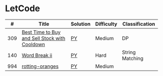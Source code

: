 LetCode
===
| # | Title | Solution | Difficulty | Classification | 
|---| ----- | -------- | ---------- | -------------- |
|309|[Best Time to Buy and Sell Stock with Cooldown](https://leetcode.com/problems/best-time-to-buy-and-sell-stock-with-cooldown/)|[PY](./309/309.py)|Medium|DP|
|140|[Word Break ii](https://leetcode.com/problems/word-break-ii/)|[PY](./140/140.py)|Hard|String Matching|
|994|[rotting-oranges](https://leetcode.com/problems/rotting-oranges/)|[PY](./994/994.py)|Medium||
